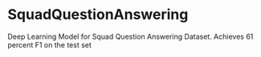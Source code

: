 # SquadQuestionAnswering
Deep Learning Model for Squad Question Answering Dataset. Achieves 61 percent F1 on the test set 
